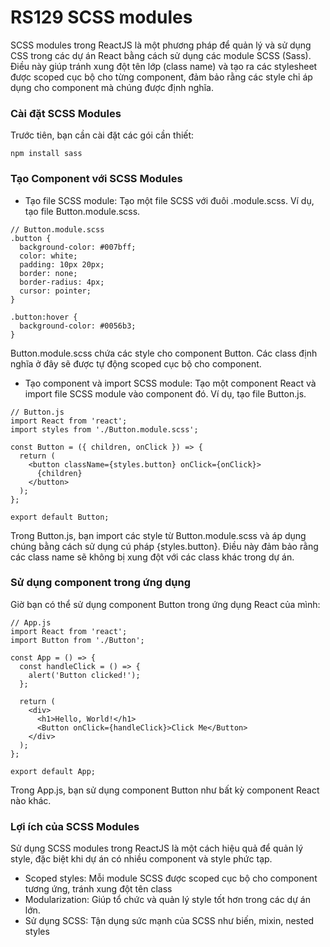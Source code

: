 # RS129 SCSS modules

SCSS modules trong ReactJS là một phương pháp để quản lý và sử dụng CSS trong các dự án React bằng cách sử dụng các module SCSS (Sass). Điều này giúp tránh xung đột tên lớp (class name) và tạo ra các stylesheet được scoped cục bộ cho từng component, đảm bảo rằng các style chỉ áp dụng cho component mà chúng được định nghĩa.

### Cài đặt SCSS Modules

Trước tiên, bạn cần cài đặt các gói cần thiết:

```
npm install sass
```

### Tạo Component với SCSS Modules

- Tạo file SCSS module: Tạo một file SCSS với đuôi .module.scss. Ví dụ, tạo file Button.module.scss.

```
// Button.module.scss
.button {
  background-color: #007bff;
  color: white;
  padding: 10px 20px;
  border: none;
  border-radius: 4px;
  cursor: pointer;
}

.button:hover {
  background-color: #0056b3;
}
```

Button.module.scss chứa các style cho component Button. Các class định nghĩa ở đây sẽ được tự động scoped cục bộ cho component.

- Tạo component và import SCSS module: Tạo một component React và import file SCSS module vào component đó. Ví dụ, tạo file Button.js.

```
// Button.js
import React from 'react';
import styles from './Button.module.scss';

const Button = ({ children, onClick }) => {
  return (
    <button className={styles.button} onClick={onClick}>
      {children}
    </button>
  );
};

export default Button;
```

Trong Button.js, bạn import các style từ Button.module.scss và áp dụng chúng bằng cách sử dụng cú pháp {styles.button}. Điều này đảm bảo rằng các class name sẽ không bị xung đột với các class khác trong dự án.

### Sử dụng component trong ứng dụng

Giờ bạn có thể sử dụng component Button trong ứng dụng React của mình:

```
// App.js
import React from 'react';
import Button from './Button';

const App = () => {
  const handleClick = () => {
    alert('Button clicked!');
  };

  return (
    <div>
      <h1>Hello, World!</h1>
      <Button onClick={handleClick}>Click Me</Button>
    </div>
  );
};

export default App;
```

Trong App.js, bạn sử dụng component Button như bất kỳ component React nào khác.

### Lợi ích của SCSS Modules

Sử dụng SCSS modules trong ReactJS là một cách hiệu quả để quản lý style, đặc biệt khi dự án có nhiều component và style phức tạp.

- Scoped styles: Mỗi module SCSS được scoped cục bộ cho component tương ứng, tránh xung đột tên class
- Modularization: Giúp tổ chức và quản lý style tốt hơn trong các dự án lớn.
- Sử dụng SCSS: Tận dụng sức mạnh của SCSS như biến, mixin, nested styles